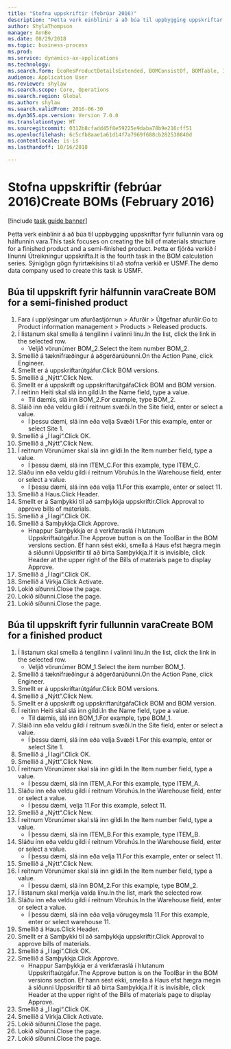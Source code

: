```yaml
--- 
title: "Stofna uppskriftir (febrúar 2016)"
description: "Þetta verk einblínir á að búa til uppbygging uppskriftar fyrir fullunnin vara og hálfunnin vara."
author: ShylaThompson
manager: AnnBe
ms.date: 08/29/2018
ms.topic: business-process
ms.prod: 
ms.service: dynamics-ax-applications
ms.technology: 
ms.search.form: EcoResProductDetailsExtended, BOMConsistOf, BOMTable, InventLocationIdLookup
audience: Application User
ms.reviewer: shylaw
ms.search.scope: Core, Operations
ms.search.region: Global
ms.author: shylaw
ms.search.validFrom: 2016-06-30
ms.dyn365.ops.version: Version 7.0.0
ms.translationtype: HT
ms.sourcegitcommit: 0312b8cfadd45f8e59225e9daba78b9e216cff51
ms.openlocfilehash: 6c5cfb8aae1a61d14f7a7969f688cb282530840d
ms.contentlocale: is-is
ms.lasthandoff: 10/16/2018

---
```

# <a name="create-boms-february-2016"></a><span data-ttu-id="b1cac-103">Stofna uppskriftir (febrúar 2016)</span><span class="sxs-lookup"><span data-stu-id="b1cac-103">Create BOMs (February 2016)</span></span>

[!include [task guide banner](../../includes/task-guide-banner.md)]

<span data-ttu-id="b1cac-104">Þetta verk einblínir á að búa til uppbygging uppskriftar fyrir fullunnin vara og hálfunnin vara.</span><span class="sxs-lookup"><span data-stu-id="b1cac-104">This task focuses on creating the bill of materials structure for a finished product and a semi-finished product.</span></span> <span data-ttu-id="b1cac-105">Þetta er fjórða verkið í línunni Útreikningur uppskrifta.</span><span class="sxs-lookup"><span data-stu-id="b1cac-105">It is the fourth task in the BOM calculation series.</span></span> <span data-ttu-id="b1cac-106">Sýnigögn gögn fyrirtækisins til að stofna verkið er USMF.</span><span class="sxs-lookup"><span data-stu-id="b1cac-106">The demo data company used to create this task is USMF.</span></span>


## <a name="create-bom-for-a-semi-finished-product"></a><span data-ttu-id="b1cac-107">Búa til uppskrift fyrir hálfunnin vara</span><span class="sxs-lookup"><span data-stu-id="b1cac-107">Create BOM for a semi-finished product</span></span>
1. <span data-ttu-id="b1cac-108">Fara í upplýsingar um afurðastjórnun > Afurðir > Útgefnar afurðir.</span><span class="sxs-lookup"><span data-stu-id="b1cac-108">Go to Product information management > Products > Released products.</span></span>
2. <span data-ttu-id="b1cac-109">Í listanum skal smella á tengilinn í valinni línu.</span><span class="sxs-lookup"><span data-stu-id="b1cac-109">In the list, click the link in the selected row.</span></span>
    * <span data-ttu-id="b1cac-110">Veljið vörunúmer BOM_2.</span><span class="sxs-lookup"><span data-stu-id="b1cac-110">Select the item number BOM_2.</span></span>  
3. <span data-ttu-id="b1cac-111">Smellið á tæknifræðingur á aðgerðarúðunni.</span><span class="sxs-lookup"><span data-stu-id="b1cac-111">On the Action Pane, click Engineer.</span></span>
4. <span data-ttu-id="b1cac-112">Smellt er á uppskriftarútgáfur.</span><span class="sxs-lookup"><span data-stu-id="b1cac-112">Click BOM versions.</span></span>
5. <span data-ttu-id="b1cac-113">Smellið á „Nýtt“.</span><span class="sxs-lookup"><span data-stu-id="b1cac-113">Click New.</span></span>
6. <span data-ttu-id="b1cac-114">Smellt er á uppskrift og uppskriftarútgáfa</span><span class="sxs-lookup"><span data-stu-id="b1cac-114">Click BOM and BOM version.</span></span>
7. <span data-ttu-id="b1cac-115">Í reitinn Heiti skal slá inn gildi.</span><span class="sxs-lookup"><span data-stu-id="b1cac-115">In the Name field, type a value.</span></span>
    * <span data-ttu-id="b1cac-116">Til dæmis, slá inn BOM_2.</span><span class="sxs-lookup"><span data-stu-id="b1cac-116">For example, type BOM_2.</span></span>  
8. <span data-ttu-id="b1cac-117">Sláið inn eða veldu gildi í reitnum svæði.</span><span class="sxs-lookup"><span data-stu-id="b1cac-117">In the Site field, enter or select a value.</span></span>
    * <span data-ttu-id="b1cac-118">Í þessu dæmi, slá inn eða velja Svæði 1.</span><span class="sxs-lookup"><span data-stu-id="b1cac-118">For this example, enter or select Site 1.</span></span>  
9. <span data-ttu-id="b1cac-119">Smellið á „Í lagi“.</span><span class="sxs-lookup"><span data-stu-id="b1cac-119">Click OK.</span></span>
10. <span data-ttu-id="b1cac-120">Smellið á „Nýtt“.</span><span class="sxs-lookup"><span data-stu-id="b1cac-120">Click New.</span></span>
11. <span data-ttu-id="b1cac-121">Í reitnum Vörunúmer skal slá inn gildi.</span><span class="sxs-lookup"><span data-stu-id="b1cac-121">In the Item number field, type a value.</span></span>
    * <span data-ttu-id="b1cac-122">Í þessu dæmi, slá inn ITEM_C.</span><span class="sxs-lookup"><span data-stu-id="b1cac-122">For this example, type ITEM_C.</span></span>  
12. <span data-ttu-id="b1cac-123">Sláðu inn eða veldu gildi í reitnum Vöruhús.</span><span class="sxs-lookup"><span data-stu-id="b1cac-123">In the Warehouse field, enter or select a value.</span></span>
    * <span data-ttu-id="b1cac-124">Í þessu dæmi, slá inn eða velja 11.</span><span class="sxs-lookup"><span data-stu-id="b1cac-124">For this example, enter or select 11.</span></span>  
13. <span data-ttu-id="b1cac-125">Smellið á Haus.</span><span class="sxs-lookup"><span data-stu-id="b1cac-125">Click Header.</span></span>
14. <span data-ttu-id="b1cac-126">Smellt er á Samþykki til að samþykkja uppskriftir.</span><span class="sxs-lookup"><span data-stu-id="b1cac-126">Click Approval to approve bills of materials.</span></span>
15. <span data-ttu-id="b1cac-127">Smellið á „Í lagi“.</span><span class="sxs-lookup"><span data-stu-id="b1cac-127">Click OK.</span></span>
16. <span data-ttu-id="b1cac-128">Smellið á Samþykkja.</span><span class="sxs-lookup"><span data-stu-id="b1cac-128">Click Approve.</span></span>
    * <span data-ttu-id="b1cac-129">Hnappur Samþykkja er á verkfæraslá í hlutanum Uppskriftaútgáfur.</span><span class="sxs-lookup"><span data-stu-id="b1cac-129">The Approve button is on the ToolBar in the  BOM versions section.</span></span> <span data-ttu-id="b1cac-130">Ef hann sést ekki, smella á Haus efst hægra megin á síðunni Uppskriftir til að birta Samþykkja.</span><span class="sxs-lookup"><span data-stu-id="b1cac-130">If it is invisible, click Header at the upper right of the Bills of materials page to display Approve.</span></span>  
17. <span data-ttu-id="b1cac-131">Smellið á „Í lagi“.</span><span class="sxs-lookup"><span data-stu-id="b1cac-131">Click OK.</span></span>
18. <span data-ttu-id="b1cac-132">Smellið á Virkja.</span><span class="sxs-lookup"><span data-stu-id="b1cac-132">Click Activate.</span></span>
19. <span data-ttu-id="b1cac-133">Lokið síðunni.</span><span class="sxs-lookup"><span data-stu-id="b1cac-133">Close the page.</span></span>
20. <span data-ttu-id="b1cac-134">Lokið síðunni.</span><span class="sxs-lookup"><span data-stu-id="b1cac-134">Close the page.</span></span>
21. <span data-ttu-id="b1cac-135">Lokið síðunni.</span><span class="sxs-lookup"><span data-stu-id="b1cac-135">Close the page.</span></span>

## <a name="create-bom-for-a-finished-product"></a><span data-ttu-id="b1cac-136">Búa til uppskrift fyrir fullunnin vara</span><span class="sxs-lookup"><span data-stu-id="b1cac-136">Create BOM for a finished product</span></span>
1. <span data-ttu-id="b1cac-137">Í listanum skal smella á tengilinn í valinni línu.</span><span class="sxs-lookup"><span data-stu-id="b1cac-137">In the list, click the link in the selected row.</span></span>
    * <span data-ttu-id="b1cac-138">Veljið vörunúmer BOM_1.</span><span class="sxs-lookup"><span data-stu-id="b1cac-138">Select the item number BOM_1.</span></span>  
2. <span data-ttu-id="b1cac-139">Smellið á tæknifræðingur á aðgerðarúðunni.</span><span class="sxs-lookup"><span data-stu-id="b1cac-139">On the Action Pane, click Engineer.</span></span>
3. <span data-ttu-id="b1cac-140">Smellt er á uppskriftarútgáfur.</span><span class="sxs-lookup"><span data-stu-id="b1cac-140">Click BOM versions.</span></span>
4. <span data-ttu-id="b1cac-141">Smellið á „Nýtt“.</span><span class="sxs-lookup"><span data-stu-id="b1cac-141">Click New.</span></span>
5. <span data-ttu-id="b1cac-142">Smellt er á uppskrift og uppskriftarútgáfa</span><span class="sxs-lookup"><span data-stu-id="b1cac-142">Click BOM and BOM version.</span></span>
6. <span data-ttu-id="b1cac-143">Í reitinn Heiti skal slá inn gildi.</span><span class="sxs-lookup"><span data-stu-id="b1cac-143">In the Name field, type a value.</span></span>
    * <span data-ttu-id="b1cac-144">Til dæmis, slá inn BOM_1.</span><span class="sxs-lookup"><span data-stu-id="b1cac-144">For example, type BOM_1.</span></span>  
7. <span data-ttu-id="b1cac-145">Sláið inn eða veldu gildi í reitnum svæði.</span><span class="sxs-lookup"><span data-stu-id="b1cac-145">In the Site field, enter or select a value.</span></span>
    * <span data-ttu-id="b1cac-146">Í þessu dæmi, slá inn eða velja Svæði 1.</span><span class="sxs-lookup"><span data-stu-id="b1cac-146">For this example, enter or select Site 1.</span></span>  
8. <span data-ttu-id="b1cac-147">Smellið á „Í lagi“.</span><span class="sxs-lookup"><span data-stu-id="b1cac-147">Click OK.</span></span>
9. <span data-ttu-id="b1cac-148">Smellið á „Nýtt“.</span><span class="sxs-lookup"><span data-stu-id="b1cac-148">Click New.</span></span>
10. <span data-ttu-id="b1cac-149">Í reitnum Vörunúmer skal slá inn gildi.</span><span class="sxs-lookup"><span data-stu-id="b1cac-149">In the Item number field, type a value.</span></span>
    * <span data-ttu-id="b1cac-150">Í þessu dæmi, slá inn ITEM_A.</span><span class="sxs-lookup"><span data-stu-id="b1cac-150">For this example, type ITEM_A.</span></span>  
11. <span data-ttu-id="b1cac-151">Sláðu inn eða veldu gildi í reitnum Vöruhús.</span><span class="sxs-lookup"><span data-stu-id="b1cac-151">In the Warehouse field, enter or select a value.</span></span>
    * <span data-ttu-id="b1cac-152">Í þessu dæmi, velja 11.</span><span class="sxs-lookup"><span data-stu-id="b1cac-152">For this example, select 11.</span></span>  
12. <span data-ttu-id="b1cac-153">Smellið á „Nýtt“.</span><span class="sxs-lookup"><span data-stu-id="b1cac-153">Click New.</span></span>
13. <span data-ttu-id="b1cac-154">Í reitnum Vörunúmer skal slá inn gildi.</span><span class="sxs-lookup"><span data-stu-id="b1cac-154">In the Item number field, type a value.</span></span>
    * <span data-ttu-id="b1cac-155">Í þessu dæmi, slá inn ITEM_B.</span><span class="sxs-lookup"><span data-stu-id="b1cac-155">For this example, type ITEM_B.</span></span>  
14. <span data-ttu-id="b1cac-156">Sláðu inn eða veldu gildi í reitnum Vöruhús.</span><span class="sxs-lookup"><span data-stu-id="b1cac-156">In the Warehouse field, enter or select a value.</span></span>
    * <span data-ttu-id="b1cac-157">Í þessu dæmi, slá inn eða velja 11.</span><span class="sxs-lookup"><span data-stu-id="b1cac-157">For this example, enter or select 11.</span></span>  
15. <span data-ttu-id="b1cac-158">Smellið á „Nýtt“.</span><span class="sxs-lookup"><span data-stu-id="b1cac-158">Click New.</span></span>
16. <span data-ttu-id="b1cac-159">Í reitnum Vörunúmer skal slá inn gildi.</span><span class="sxs-lookup"><span data-stu-id="b1cac-159">In the Item number field, type a value.</span></span>
    * <span data-ttu-id="b1cac-160">Í þessu dæmi, slá inn BOM_2.</span><span class="sxs-lookup"><span data-stu-id="b1cac-160">For this example, type BOM_2.</span></span>  
17. <span data-ttu-id="b1cac-161">Í listanum skal merkja valda línu.</span><span class="sxs-lookup"><span data-stu-id="b1cac-161">In the list, mark the selected row.</span></span>
18. <span data-ttu-id="b1cac-162">Sláðu inn eða veldu gildi í reitnum Vöruhús.</span><span class="sxs-lookup"><span data-stu-id="b1cac-162">In the Warehouse field, enter or select a value.</span></span>
    * <span data-ttu-id="b1cac-163">Í þessu dæmi, slá inn eða velja vörugeymsla 11.</span><span class="sxs-lookup"><span data-stu-id="b1cac-163">For this example, enter or select warehouse 11.</span></span>  
19. <span data-ttu-id="b1cac-164">Smellið á Haus.</span><span class="sxs-lookup"><span data-stu-id="b1cac-164">Click Header.</span></span>
20. <span data-ttu-id="b1cac-165">Smellt er á Samþykki til að samþykkja uppskriftir.</span><span class="sxs-lookup"><span data-stu-id="b1cac-165">Click Approval to approve bills of materials.</span></span>
21. <span data-ttu-id="b1cac-166">Smellið á „Í lagi“.</span><span class="sxs-lookup"><span data-stu-id="b1cac-166">Click OK.</span></span>
22. <span data-ttu-id="b1cac-167">Smellið á Samþykkja.</span><span class="sxs-lookup"><span data-stu-id="b1cac-167">Click Approve.</span></span>
    * <span data-ttu-id="b1cac-168">Hnappur Samþykkja er á verkfæraslá í hlutanum Uppskriftaútgáfur.</span><span class="sxs-lookup"><span data-stu-id="b1cac-168">The Approve button is on the ToolBar in the  BOM versions section.</span></span> <span data-ttu-id="b1cac-169">Ef hann sést ekki, smella á Haus efst hægra megin á síðunni Uppskriftir til að birta Samþykkja.</span><span class="sxs-lookup"><span data-stu-id="b1cac-169">If it is invisible, click Header at the upper right of the Bills of materials page to display Approve.</span></span>  
23. <span data-ttu-id="b1cac-170">Smellið á „Í lagi“.</span><span class="sxs-lookup"><span data-stu-id="b1cac-170">Click OK.</span></span>
24. <span data-ttu-id="b1cac-171">Smellið á Virkja.</span><span class="sxs-lookup"><span data-stu-id="b1cac-171">Click Activate.</span></span>
25. <span data-ttu-id="b1cac-172">Lokið síðunni.</span><span class="sxs-lookup"><span data-stu-id="b1cac-172">Close the page.</span></span>
26. <span data-ttu-id="b1cac-173">Lokið síðunni.</span><span class="sxs-lookup"><span data-stu-id="b1cac-173">Close the page.</span></span>
27. <span data-ttu-id="b1cac-174">Lokið síðunni.</span><span class="sxs-lookup"><span data-stu-id="b1cac-174">Close the page.</span></span>


